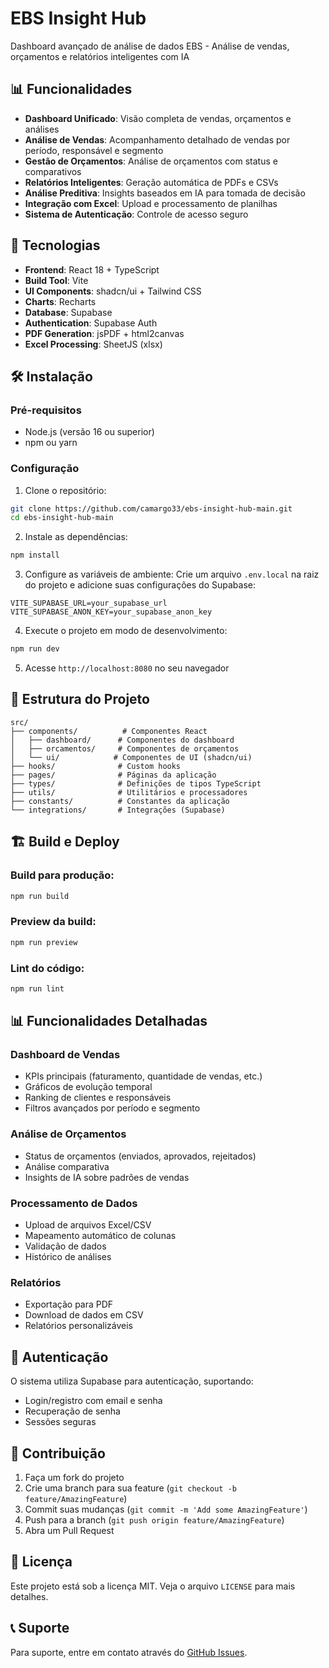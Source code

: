 # EBS Insight Hub

Dashboard avançado de análise de dados EBS - Análise de vendas, orçamentos e relatórios inteligentes com IA

## 📊 Funcionalidades

- **Dashboard Unificado**: Visão completa de vendas, orçamentos e análises
- **Análise de Vendas**: Acompanhamento detalhado de vendas por período, responsável e segmento
- **Gestão de Orçamentos**: Análise de orçamentos com status e comparativos
- **Relatórios Inteligentes**: Geração automática de PDFs e CSVs
- **Análise Preditiva**: Insights baseados em IA para tomada de decisão
- **Integração com Excel**: Upload e processamento de planilhas
- **Sistema de Autenticação**: Controle de acesso seguro

## 🚀 Tecnologias

- **Frontend**: React 18 + TypeScript
- **Build Tool**: Vite
- **UI Components**: shadcn/ui + Tailwind CSS
- **Charts**: Recharts
- **Database**: Supabase
- **Authentication**: Supabase Auth
- **PDF Generation**: jsPDF + html2canvas
- **Excel Processing**: SheetJS (xlsx)

## 🛠️ Instalação

### Pré-requisitos
- Node.js (versão 16 ou superior)
- npm ou yarn

### Configuração

1. Clone o repositório:
```bash
git clone https://github.com/camargo33/ebs-insight-hub-main.git
cd ebs-insight-hub-main
```

2. Instale as dependências:
```bash
npm install
```

3. Configure as variáveis de ambiente:
Crie um arquivo `.env.local` na raiz do projeto e adicione suas configurações do Supabase:
```env
VITE_SUPABASE_URL=your_supabase_url
VITE_SUPABASE_ANON_KEY=your_supabase_anon_key
```

4. Execute o projeto em modo de desenvolvimento:
```bash
npm run dev
```

5. Acesse `http://localhost:8080` no seu navegador

## 📁 Estrutura do Projeto

```
src/
├── components/          # Componentes React
│   ├── dashboard/      # Componentes do dashboard
│   ├── orcamentos/     # Componentes de orçamentos
│   └── ui/            # Componentes de UI (shadcn/ui)
├── hooks/              # Custom hooks
├── pages/              # Páginas da aplicação
├── types/              # Definições de tipos TypeScript
├── utils/              # Utilitários e processadores
├── constants/          # Constantes da aplicação
└── integrations/       # Integrações (Supabase)
```

## 🏗️ Build e Deploy

### Build para produção:
```bash
npm run build
```

### Preview da build:
```bash
npm run preview
```

### Lint do código:
```bash
npm run lint
```

## 📊 Funcionalidades Detalhadas

### Dashboard de Vendas
- KPIs principais (faturamento, quantidade de vendas, etc.)
- Gráficos de evolução temporal
- Ranking de clientes e responsáveis
- Filtros avançados por período e segmento

### Análise de Orçamentos
- Status de orçamentos (enviados, aprovados, rejeitados)
- Análise comparativa
- Insights de IA sobre padrões de vendas

### Processamento de Dados
- Upload de arquivos Excel/CSV
- Mapeamento automático de colunas
- Validação de dados
- Histórico de análises

### Relatórios
- Exportação para PDF
- Download de dados em CSV
- Relatórios personalizáveis

## 🔐 Autenticação

O sistema utiliza Supabase para autenticação, suportando:
- Login/registro com email e senha
- Recuperação de senha
- Sessões seguras

## 🤝 Contribuição

1. Faça um fork do projeto
2. Crie uma branch para sua feature (`git checkout -b feature/AmazingFeature`)
3. Commit suas mudanças (`git commit -m 'Add some AmazingFeature'`)
4. Push para a branch (`git push origin feature/AmazingFeature`)
5. Abra um Pull Request

## 📝 Licença

Este projeto está sob a licença MIT. Veja o arquivo `LICENSE` para mais detalhes.

## 📞 Suporte

Para suporte, entre em contato através do [GitHub Issues](https://github.com/camargo33/ebs-insight-hub-main/issues).
